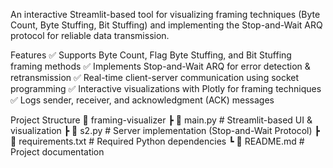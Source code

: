 An interactive Streamlit-based tool for visualizing framing techniques (Byte Count, Byte Stuffing, Bit Stuffing) and implementing the Stop-and-Wait ARQ protocol for reliable data transmission.

Features
✅ Supports Byte Count, Flag Byte Stuffing, and Bit Stuffing framing methods
✅ Implements Stop-and-Wait ARQ for error detection & retransmission
✅ Real-time client-server communication using socket programming
✅ Interactive visualizations with Plotly for framing techniques
✅ Logs sender, receiver, and acknowledgment (ACK) messages


Project Structure
📂 framing-visualizer
 ┣ 📜 main.py        # Streamlit-based UI & visualization
 ┣ 📜 s2.py          # Server implementation (Stop-and-Wait Protocol)
 ┣ 📜 requirements.txt  # Required Python dependencies
 ┗ 📜 README.md       # Project documentation
